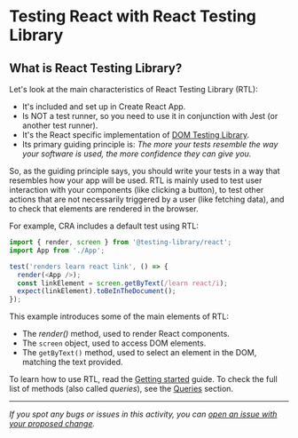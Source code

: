# Testing React with React Testing Library

## What is React Testing Library?

Let's look at the main characteristics of React Testing Library (RTL):

- It's included and set up in Create React App.
- Is NOT a test runner, so you need to use it in conjunction with Jest (or another test runner).
- It's the React specific implementation of [DOM Testing Library](https://testing-library.com/docs/dom-testing-library/intro).
- Its primary guiding principle is: *The more your tests resemble the way your software is used, the more confidence they can give you.*

So, as the guiding principle says, you should write your tests in a way that resembles how your app will be used. RTL is mainly used to test user interaction with your components (like clicking a button), to test other actions that are not necessarily triggered by a user (like fetching data), and to check that elements are rendered in the browser.

For example, CRA includes a default test using RTL:

```javascript
import { render, screen } from '@testing-library/react';
import App from './App';

test('renders learn react link', () => {
  render(<App />);
  const linkElement = screen.getByText(/learn react/i);
  expect(linkElement).toBeInTheDocument();
});
```

This example introduces some of the main elements of RTL:

- The *render()* method, used to render React components.
- The `screen` object, used to access DOM elements.
- The `getByText()` method, used to select an element in the DOM, matching the text provided.

To learn how to use RTL, read the [Getting started](https://testing-library.com/docs/) guide.
To check the full list of methods (also called *queries*), see the [Queries](https://testing-library.com/docs/queries/about) section.

------

_If you spot any bugs or issues in this activity, you can [open an issue with your proposed change](https://github.com/microverseinc/curriculum-transversal-skills/blob/main/git-github/articles/open_issue.md)._
